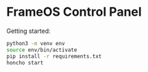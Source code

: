 # FrameOS Control Panel

Getting started:

```bash
python3 -m venv env
source env/bin/activate
pip install -r requirements.txt
honcho start
```
